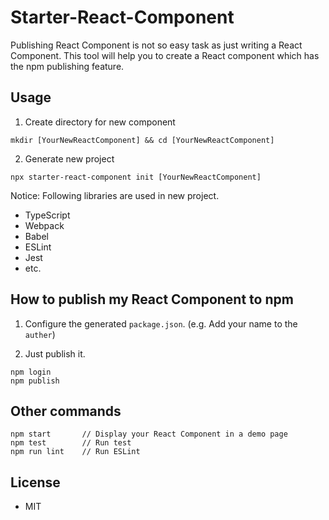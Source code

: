 # Starter-React-Component

Publishing React Component is not so easy task as just writing a React Component. This tool will help you to create a React component which has the npm publishing feature.

## Usage

1. Create directory for new component

```
mkdir [YourNewReactComponent] && cd [YourNewReactComponent] 
```

2. Generate new project

```
npx starter-react-component init [YourNewReactComponent]
```

Notice: Following libraries are used in new project.

  - TypeScript
  - Webpack
  - Babel
  - ESLint
  - Jest
  - etc.

## How to publish my React Component to npm

1. Configure the generated `package.json`. (e.g. Add your name to the `auther`)

2. Just publish it.

```
npm login
npm publish
```

## Other commands

```
npm start       // Display your React Component in a demo page
npm test        // Run test
npm run lint    // Run ESLint
```

## License

- MIT
